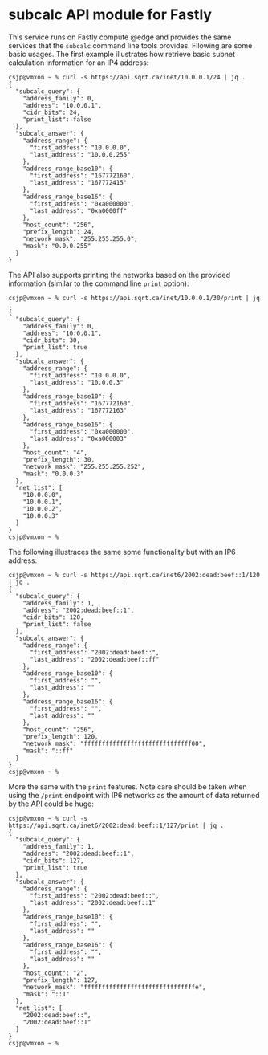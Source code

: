 # subcalc API module for Fastly

This service runs on Fastly compute @edge and provides the same services that the `subcalc` command line tools provides. Fllowing are some basic usages. The first example illustrates how retrieve basic subnet calculation information for an IP4 address:


```
csjp@vmxon ~ % curl -s https://api.sqrt.ca/inet/10.0.0.1/24 | jq .
{
  "subcalc_query": {
    "address_family": 0,
    "address": "10.0.0.1",
    "cidr_bits": 24,
    "print_list": false
  },
  "subcalc_answer": {
    "address_range": {
      "first_address": "10.0.0.0",
      "last_address": "10.0.0.255"
    },
    "address_range_base10": {
      "first_address": "167772160",
      "last_address": "167772415"
    },
    "address_range_base16": {
      "first_address": "0xa000000",
      "last_address": "0xa0000ff"
    },
    "host_count": "256",
    "prefix_length": 24,
    "network_mask": "255.255.255.0",
    "mask": "0.0.0.255"
  }
}
```

The API also supports printing the networks based on the provided information (similar to the command line `print` option):

```
csjp@vmxon ~ % curl -s https://api.sqrt.ca/inet/10.0.0.1/30/print | jq .
{
  "subcalc_query": {
    "address_family": 0,
    "address": "10.0.0.1",
    "cidr_bits": 30,
    "print_list": true
  },
  "subcalc_answer": {
    "address_range": {
      "first_address": "10.0.0.0",
      "last_address": "10.0.0.3"
    },
    "address_range_base10": {
      "first_address": "167772160",
      "last_address": "167772163"
    },
    "address_range_base16": {
      "first_address": "0xa000000",
      "last_address": "0xa000003"
    },
    "host_count": "4",
    "prefix_length": 30,
    "network_mask": "255.255.255.252",
    "mask": "0.0.0.3"
  },
  "net_list": [
    "10.0.0.0",
    "10.0.0.1",
    "10.0.0.2",
    "10.0.0.3"
  ]
}
csjp@vmxon ~ % 
```

The following illustraces the same some functionality but with an IP6 address:

```
csjp@vmxon ~ % curl -s https://api.sqrt.ca/inet6/2002:dead:beef::1/120 | jq .
{
  "subcalc_query": {
    "address_family": 1,
    "address": "2002:dead:beef::1",
    "cidr_bits": 120,
    "print_list": false
  },
  "subcalc_answer": {
    "address_range": {
      "first_address": "2002:dead:beef::",
      "last_address": "2002:dead:beef::ff"
    },
    "address_range_base10": {
      "first_address": "",
      "last_address": ""
    },
    "address_range_base16": {
      "first_address": "",
      "last_address": ""
    },
    "host_count": "256",
    "prefix_length": 120,
    "network_mask": "ffffffffffffffffffffffffffffff00",
    "mask": "::ff"
  }
}
csjp@vmxon ~ % 
```

More the same with the `print` features. Note care should be taken when using the `/print` endpoint with IP6 networks as the amount of data returned by the API could be huge:

```
csjp@vmxon ~ % curl -s https://api.sqrt.ca/inet6/2002:dead:beef::1/127/print | jq .
{
  "subcalc_query": {
    "address_family": 1,
    "address": "2002:dead:beef::1",
    "cidr_bits": 127,
    "print_list": true
  },
  "subcalc_answer": {
    "address_range": {
      "first_address": "2002:dead:beef::",
      "last_address": "2002:dead:beef::1"
    },
    "address_range_base10": {
      "first_address": "",
      "last_address": ""
    },
    "address_range_base16": {
      "first_address": "",
      "last_address": ""
    },
    "host_count": "2",
    "prefix_length": 127,
    "network_mask": "fffffffffffffffffffffffffffffffe",
    "mask": "::1"
  },
  "net_list": [
    "2002:dead:beef::",
    "2002:dead:beef::1"
  ]
}
csjp@vmxon ~ % 
```
